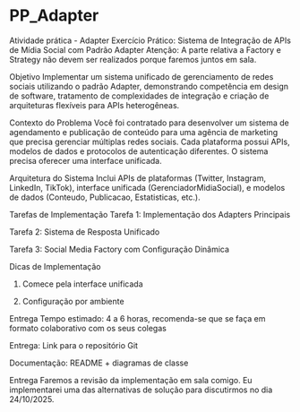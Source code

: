 # PP_Adapter

Atividade prática - Adapter
Exercício Prático: Sistema de Integração de APIs de Mídia Social com Padrão Adapter
Atenção: A parte relativa a Factory e Strategy não devem ser realizados porque faremos juntos em sala.



Objetivo
Implementar um sistema unificado de gerenciamento de redes sociais utilizando o padrão Adapter, demonstrando competência em design de software, tratamento de complexidades de integração e criação de arquiteturas flexíveis para APIs heterogêneas.

Contexto do Problema
Você foi contratado para desenvolver um sistema de agendamento e publicação de conteúdo para uma agência de marketing que precisa gerenciar múltiplas redes sociais. Cada plataforma possui APIs, modelos de dados e protocolos de autenticação diferentes. O sistema precisa oferecer uma interface unificada.

Arquitetura do Sistema
Inclui APIs de plataformas (Twitter, Instagram, LinkedIn, TikTok), interface unificada (GerenciadorMidiaSocial), e modelos de dados (Conteudo, Publicacao, Estatisticas, etc.).

Tarefas de Implementação
Tarefa 1: Implementação dos Adapters Principais

Tarefa 2: Sistema de Resposta Unificado

Tarefa 3: Social Media Factory com Configuração Dinâmica


Dicas de Implementação
1. Comece pela interface unificada

4. Configuração por ambiente

Entrega
Tempo estimado: 4 a 6 horas, recomenda-se que se faça em formato colaborativo com os seus colegas

Entrega: Link para o repositório Git

Documentação: README + diagramas de classe



Entrega
Faremos a revisão da implementação em sala comigo. Eu implementarei uma das alternativas de solução para discutirmos no dia 24/10/2025.


